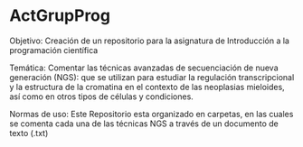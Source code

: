 # ActGrupProg
Objetivo: Creación de un repositorio para la asignatura de Introducción a la programación científica

Temática: Comentar las técnicas avanzadas de secuenciación de nueva generación (NGS): que se utilizan para estudiar la regulación transcripcional y la estructura de la cromatina en el contexto de las neoplasias mieloides, así como en otros tipos de células y condiciones. 

Normas de uso: Este Repositorio esta organizado en carpetas, en las cuales se comenta cada una de las técnicas NGS a través de un documento de texto (.txt) 
